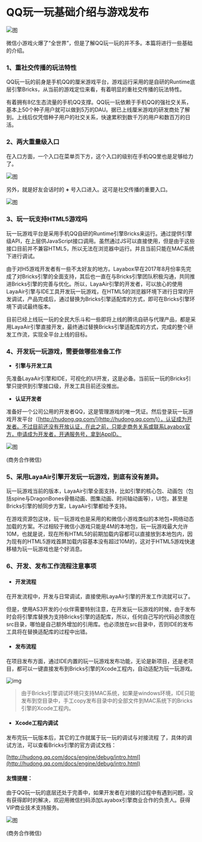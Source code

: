 # QQ玩一玩基础介绍与游戏发布



![图](img/1.png)

微信小游戏火爆了“全世界”，但是了解QQ玩一玩的并不多。本篇将进行一些基础的介绍。

### 1、重社交传播的玩法特性

QQ玩一玩的前身是手机QQ的厘米游戏平台，游戏运行采用的是自研的Runtime底层引擎Bricks，从当前的游戏定位来看，有着明显的重社交传播的玩法特性。

有着拥有8亿生态流量的手机QQ支撑。QQ玩一玩依赖于手机QQ的强社交关系，基本上50个种子用户就可以做到5万的DAU。据已上线厘米游戏的研发商处了解到。上线后仅凭借种子用户的社交关系，快速累积到数千万的用户和数百万的日活。

### 2、两大重量级入口 

在入口方面，一个入口在菜单页下方，这个入口的级别在手机QQ里也是足够给力了。

![图](img/2.png) 

另外，就是好友会话时的 **+** 号入口进入。这可是社交传播的重要入口。

![图](img/3.png) 

### 3、玩一玩支持HTML5游戏吗

玩一玩游戏平台是采用手机QQ自研的Runtime引擎Bricks来运行。通过提供引擎级API，在上层供JavaScript接口调用。虽然通过JS可以直接使用，但是由于这些接口目前并不兼容HTML5，所以无法在浏览器中运行。并且当前只能在MAC系统下进行调试。

由于对H5游戏开发者有一些不太好友的地方。Layabox早在2017年8月份率先完成了对Bricks引擎的全面支持，其后也一直在与Bricks引擎团队积极沟通，共同推进Bricks引擎的完善与优化。所以，LayaAir引擎的开发者，可以放心的使用LayaAir引擎与IDE工具开发玩一玩游戏，在HTML5的浏览器环境下进行日常的开发调试，产品完成后，通过替换为Bricks引擎适配库的方式，即可在Bricks引擎环境下调试最终版本。

目前已经上线玩一玩的全民大乐斗和一些即将上线的腾讯自研与代理产品，都是采用LayaAir引擎直接开发，最终通过替换Bricks引擎适配库的方式，完成的整个研发工作流，实现全平台上线的目标。

### 4、开发玩一玩游戏，需要做哪些准备工作

- **引擎与开发工具**

先准备LayaAir引擎和IDE，可视化的UI开发，这是必备。当前玩一玩的Bricks引擎只提供到引擎接口级，开发工具目前还没推出。

- **认证开发者**

准备好一个公司公用的开发者QQ，这是管理游戏的唯一凭证。然后登录玩一玩游戏开发平台（[http://hudong.qq.com/](http://hudong.qq.com/)），认证成为开发者。不过目前还没有开放认证，在此之前，只能走商务关系或联系Layabox官方，申请成为开发者，开通服务号，拿到AppID。

![图](img/wechat.jpg) 

(商务合作微信)

### 5、采用LayaAir引擎开发玩一玩游戏，到底有没有差异。

玩一玩游戏当前的版本，LayaAir引擎全面支持，比如引擎的核心包、动画包（包括spine与DragonBones骨骼动画、图集动画、时间轴动画等），UI包，甚至是Bricks引擎的帧同步方案，LayaAir引擎都给予支持。

在游戏资源包这块，玩一玩游戏也是采用的和微信小游戏类似的本地包+网络动态加载的方案。不过相较于微信小游戏只能是4M的本地包，玩一玩游戏最大允许10M，也就是说，现在所有HTML5的前期加载内容都可以直接放到本地包内，因为现有的HTML5游戏首屏加载内容基本没有超过10M的，这对于HTML5游戏快速移植为玩一玩游戏也是个好消息。

### 6、开发、发布工作流程注意事项

- #### 开发流程

在开发流程中，开发与日常调试，直接使用LayaAir引擎的开发工作流就可以了。

但是，使用AS3开发的小伙伴需要特别注意，在开发玩一玩游戏的时候，由于发布时会将引擎库替换为支持Bricks引擎的适配库，所以，任何自己写的代码必须放在src目录，哪怕是自己额外增加的引用库。也必须放在src目录中，否则IDE的发布工具将在替换适配库的过程中出错。

- #### 发布流程

在项目发布方面，通过IDE内置的玩一玩游戏发布功能，无论是新项目，还是老项目，都可以一键直接发布到Bricks引擎的Xcode工程内，自动适配为玩一玩游戏。

![img](img/4.png) 

> 由于Bricks引擎调试环境只支持MAC系统，如果是windows环境，IDE只能发布到空目录中，手工copy发布目录中的全部文件到MAC系统下的Bricks引擎的Xcode工程内。

- #### Xcode工程内调试

发布完玩一玩版本后，其它的工作就属于玩一玩的调试与对接流程 了，具体的调试方法，可以查看Bricks引擎的官方调试文档：

[http://hudong.qq.com/docs/engine/debug/intro.html](http://hudong.qq.com/docs/engine/debug/intro.html)



#### 友情提醒：

由于QQ玩一玩的底层还处于完善中，如果开发者在对接的过程中有遇到问题，没有获得即时的解决，欢迎用微信扫码添加Layabox引擎商业合作的负责人。获得VIP商业技术支持服务。

 ![图](img/wechat.jpg)

(商务合作微信)